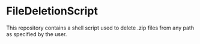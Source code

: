 # FileDeletionScript
This repository contains a shell script used to delete .zip files from any path as specified by the user.
